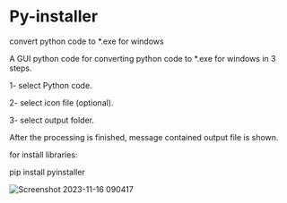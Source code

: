 # Py-installer
convert python code to *.exe for windows

A GUI python code for converting python code to *.exe for windows in 3 steps.

1- select Python code.

2- select icon file (optional).

3- select output folder.

After the processing is finished, message contained output file is shown.

for install libraries:

pip install pyinstaller



![Screenshot 2023-11-16 090417](https://github.com/RE-MO-SH/Py-installer/assets/137638879/7d8422ad-602e-4d24-8a71-3303de6a03b8)
